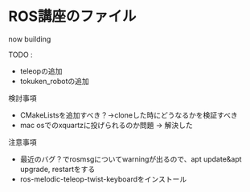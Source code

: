 # ROS講座のファイル

now building

TODO : </b>

* teleopの追加</b>
* tokuken_robotの追加</b>

検討事項</b>
+ CMakeListsを追加すべき？→cloneした時にどうなるかを検証すべき</b>
+ mac osでのxquartzに投げられるのか問題 → 解決した</b>

注意事項</b>
+ 最近のバグ？でrosmsgについてwarningが出るので、apt update&apt upgrade, restartをする</b>
+ ros-melodic-teleop-twist-keyboardをインストール</b>


